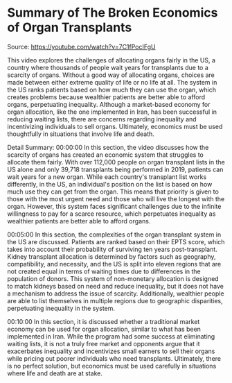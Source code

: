 # Summary of The Broken Economics of Organ Transplants

Source: https://youtube.com/watch?v=7C1fPocIFgU

This video explores the challenges of allocating organs fairly in the US, a country where thousands of people wait years for transplants due to a scarcity of organs. Without a good way of allocating organs, choices are made between either extreme quality of life or no life at all. The system in the US ranks patients based on how much they can use the organ, which creates problems because wealthier patients are better able to afford organs, perpetuating inequality. Although a market-based economy for organ allocation, like the one implemented in Iran, has been successful in reducing waiting lists, there are concerns regarding inequality and incentivizing individuals to sell organs. Ultimately, economics must be used thoughtfully in situations that involve life and death.

Detail Summary: 
00:00:00
In this section, the video discusses how the scarcity of organs has created an economic system that struggles to allocate them fairly. With over 112,000 people on organ transplant lists in the US alone and only 39,718 transplants being performed in 2019, patients can wait years for a new organ. While each country's transplant list works differently, in the US, an individual's position on the list is based on how much use they can get from the organ. This means that priority is given to those with the most urgent need and those who will live the longest with the organ. However, this system faces significant challenges due to the infinite willingness to pay for a scarce resource, which perpetuates inequality as wealthier patients are better able to afford organs.

00:05:00
In this section, the complexities of the organ transplant system in the US are discussed. Patients are ranked based on their EPTS score, which takes into account their probability of surviving ten years post-transplant. Kidney transplant allocation is determined by factors such as geography, compatibility, and necessity, and the US is split into eleven regions that are not created equal in terms of waiting times due to differences in the population of donors. This system of non-monetary allocation is designed to match kidneys based on need and reduce inequality, but it does not have a mechanism to address the issue of scarcity. Additionally, wealthier people are able to list themselves in multiple regions due to geographic disparities, perpetuating inequality in the system.

00:10:00
In this section, it is discussed whether a traditional market economy can be used for organ allocation, similar to what has been implemented in Iran. While the program had some success at eliminating waiting lists, it is not a truly free market and opponents argue that it exacerbates inequality and incentivizes small earners to sell their organs while pricing out poorer individuals who need transplants. Ultimately, there is no perfect solution, but economics must be used carefully in situations where life and death are at stake.

